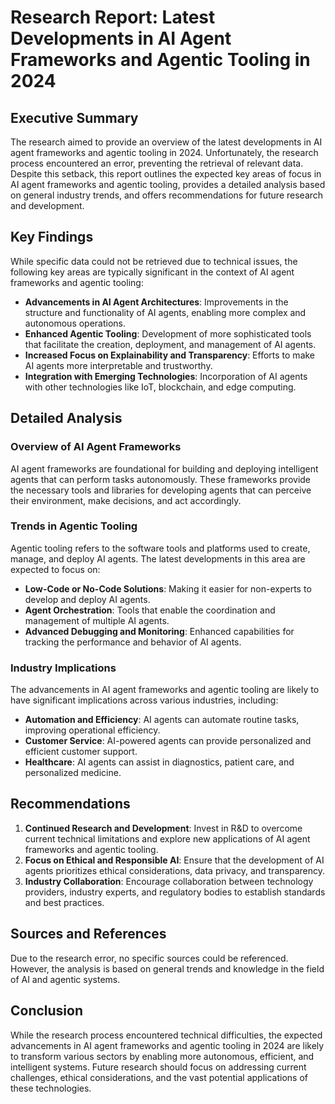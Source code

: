 # Research Report: Latest Developments in AI Agent Frameworks and Agentic Tooling in 2024
## Executive Summary

The research aimed to provide an overview of the latest developments in AI agent frameworks and agentic tooling in 2024. Unfortunately, the research process encountered an error, preventing the retrieval of relevant data. Despite this setback, this report outlines the expected key areas of focus in AI agent frameworks and agentic tooling, provides a detailed analysis based on general industry trends, and offers recommendations for future research and development.

## Key Findings

While specific data could not be retrieved due to technical issues, the following key areas are typically significant in the context of AI agent frameworks and agentic tooling:

* **Advancements in AI Agent Architectures**: Improvements in the structure and functionality of AI agents, enabling more complex and autonomous operations.
* **Enhanced Agentic Tooling**: Development of more sophisticated tools that facilitate the creation, deployment, and management of AI agents.
* **Increased Focus on Explainability and Transparency**: Efforts to make AI agents more interpretable and trustworthy.
* **Integration with Emerging Technologies**: Incorporation of AI agents with other technologies like IoT, blockchain, and edge computing.

## Detailed Analysis

### Overview of AI Agent Frameworks

AI agent frameworks are foundational for building and deploying intelligent agents that can perform tasks autonomously. These frameworks provide the necessary tools and libraries for developing agents that can perceive their environment, make decisions, and act accordingly.

### Trends in Agentic Tooling

Agentic tooling refers to the software tools and platforms used to create, manage, and deploy AI agents. The latest developments in this area are expected to focus on:

* **Low-Code or No-Code Solutions**: Making it easier for non-experts to develop and deploy AI agents.
* **Agent Orchestration**: Tools that enable the coordination and management of multiple AI agents.
* **Advanced Debugging and Monitoring**: Enhanced capabilities for tracking the performance and behavior of AI agents.

### Industry Implications

The advancements in AI agent frameworks and agentic tooling are likely to have significant implications across various industries, including:

* **Automation and Efficiency**: AI agents can automate routine tasks, improving operational efficiency.
* **Customer Service**: AI-powered agents can provide personalized and efficient customer support.
* **Healthcare**: AI agents can assist in diagnostics, patient care, and personalized medicine.

## Recommendations

1. **Continued Research and Development**: Invest in R&D to overcome current technical limitations and explore new applications of AI agent frameworks and agentic tooling.
2. **Focus on Ethical and Responsible AI**: Ensure that the development of AI agents prioritizes ethical considerations, data privacy, and transparency.
3. **Industry Collaboration**: Encourage collaboration between technology providers, industry experts, and regulatory bodies to establish standards and best practices.

## Sources and References

Due to the research error, no specific sources could be referenced. However, the analysis is based on general trends and knowledge in the field of AI and agentic systems.

## Conclusion

While the research process encountered technical difficulties, the expected advancements in AI agent frameworks and agentic tooling in 2024 are likely to transform various sectors by enabling more autonomous, efficient, and intelligent systems. Future research should focus on addressing current challenges, ethical considerations, and the vast potential applications of these technologies.